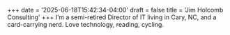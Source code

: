 +++
date = '2025-06-18T15:42:34-04:00'
draft = false
title = 'Jim Holcomb Consulting'
+++
I’m a semi-retired Director of IT living in Cary, NC, and a card-carrying nerd. Love technology, reading, cycling.
